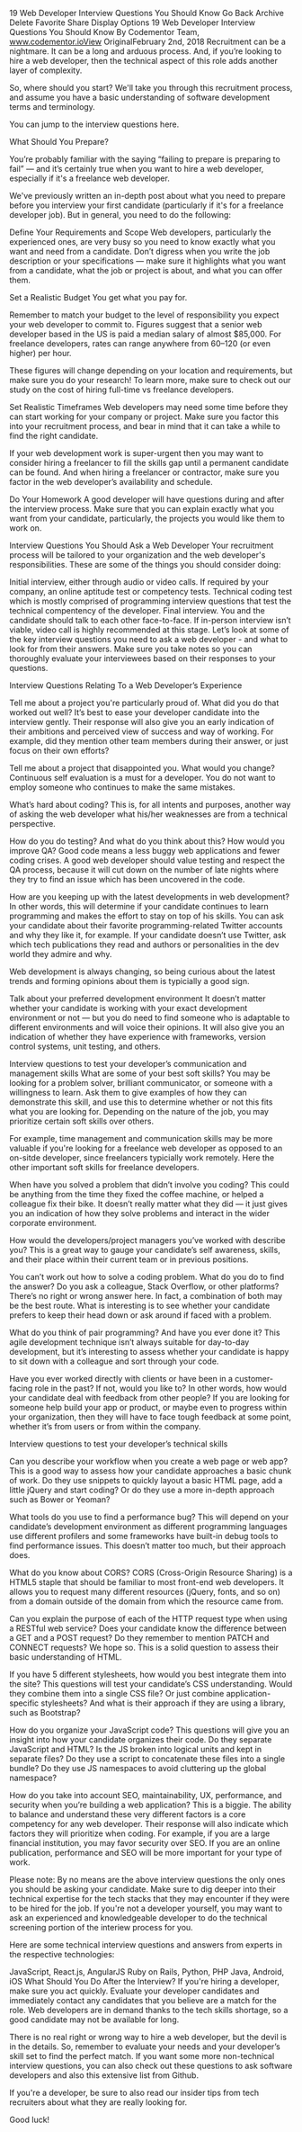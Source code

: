 19 Web Developer Interview Questions You Should Know
Go Back
Archive
Delete
Favorite
Share
Display Options
19 Web Developer Interview Questions You Should Know
By Codementor Team, www.codementor.ioView OriginalFebruary 2nd, 2018
Recruitment can be a nightmare. It can be a long and arduous process. And, if you’re looking to hire a web developer, then the technical aspect of this role adds another layer of complexity.

So, where should you start? We'll take you through this recruitment process, and assume you have a basic understanding of software development terms and terminology.

You can jump to the interview questions here.

What Should You Prepare?

You’re probably familiar with the saying “failing to prepare is preparing to fail” — and it’s certainly true when you want to hire a web developer, especially if it's a freelance web developer.

We've previously written an in-depth post about what you need to prepare before you interview your first candidate (particularly if it's for a freelance developer job). But in general, you need to do the following:

Define Your Requirements and Scope
Web developers, particularly the experienced ones, are very busy so you need to know exactly what you want and need from a candidate. Don’t digress when you write the job description or your specifications — make sure it highlights what you want from a candidate, what the job or project is about, and what you can offer them.

Set a Realistic Budget
You get what you pay for.

Remember to match your budget to the level of responsibility you expect your web developer to commit to. Figures suggest that a senior web developer based in the US is paid a median salary of almost $85,000. For freelance developers, rates can range anywhere from $60–$120 (or even higher) per hour.

These figures will change depending on your location and requirements, but make sure you do your research! To learn more, make sure to check out our study on the cost of hiring full-time vs freelance developers.

Set Realistic Timeframes
Web developers may need some time before they can start working for your company or project. Make sure you factor this into your recruitment process, and bear in mind that it can take a while to find the right candidate.

If your web development work is super-urgent then you may want to consider hiring a freelancer to fill the skills gap until a permanent candidate can be found. And when hiring a freelancer or contractor, make sure you factor in the web developer’s availability and schedule.

Do Your Homework
A good developer will have questions during and after the interview process. Make sure that you can explain exactly what you want from your candidate, particularly, the projects you would like them to work on.

Interview Questions You Should Ask a Web Developer
Your recruitment process will be tailored to your organization and the web developer's responsibilities. These are some of the things you should consider doing:

Initial interview, either through audio or video calls.
If required by your company, an online aptitude test or competency tests.
Technical coding test which is mostly comprised of programming interview questions that test the technical compentency of the developer.
Final interview. You and the candidate should talk to each other face-to-face. If in-person interview isn’t viable, video call is highly recommended at this stage.
Let’s look at some of the key interview questions you need to ask a web developer - and what to look for from their answers. Make sure you take notes so you can thoroughly evaluate your interviewees based on their responses to your questions.

Interview Questions Relating To a Web Developer’s Experience

Tell me about a project you're particularly proud of. What did you do that worked out well?
It’s best to ease your developer candidate into the interview gently. Their response will also give you an early indication of their ambitions and perceived view of success and way of working. For example, did they mention other team members during their answer, or just focus on their own efforts?

Tell me about a project that disappointed you. What would you change?
Continuous self evaluation is a must for a developer. You do not want to employ someone who continues to make the same mistakes.

What’s hard about coding?
This is, for all intents and purposes, another way of asking the web developer what his/her weaknesses are from a technical perspective.

How do you do testing? And what do you think about this? How would you improve QA?
Good code means a less buggy web applications and fewer coding crises. A good web developer should value testing and respect the QA process, because it will cut down on the number of late nights where they try to find an issue which has been uncovered in the code.

How are you keeping up with the latest developments in web development?
In other words, this will determine if your candidate continues to learn programming and makes the effort to stay on top of his skills. You can ask your candidate about their favorite programming-related Twitter accounts and why they like it, for example. If your candidate doesn’t use Twitter, ask which tech publications they read and authors or personalities in the dev world they admire and why.

Web development is always changing, so being curious about the latest trends and forming opinions about them is typicially a good sign.

Talk about your preferred development environment
It doesn’t matter whether your candidate is working with your exact development environment or not — but you do need to find someone who is adaptable to different environments and will voice their opinions. It will also give you an indication of whether they have experience with frameworks, version control systems, unit testing, and others.

Interview questions to test your developer’s communication and management skills
What are some of your best soft skills?
You may be looking for a problem solver, brilliant communicator, or someone with a willingness to learn. Ask them to give examples of how they can demonstrate this skill, and use this to determine whether or not this fits what you are looking for. Depending on the nature of the job, you may prioritize certain soft skills over others.

For example, time management and communication skills may be more valuable if you're looking for a freelance web developer as opposed to an on-sitde developer, since freelancers typicially work remotely. Here the other important soft skills for freelance developers.

When have you solved a problem that didn’t involve you coding?
This could be anything from the time they fixed the coffee machine, or helped a colleague fix their bike. It doesn’t really matter what they did — it just gives you an indication of how they solve problems and interact in the wider corporate environment.

How would the developers/project managers you’ve worked with describe you?
This is a great way to gauge your candidate’s self awareness, skills, and their place within their current team or in previous positions.

You can’t work out how to solve a coding problem. What do you do to find the answer?
Do you ask a colleague, Stack Overflow, or other platforms? There’s no right or wrong answer here. In fact, a combination of both may be the best route. What is interesting is to see whether your candidate prefers to keep their head down or ask around if faced with a problem.

What do you think of pair programming? And have you ever done it?
This agile development technique isn’t always suitable for day-to-day development, but it’s interesting to assess whether your candidate is happy to sit down with a colleague and sort through your code.

Have you ever worked directly with clients or have been in a customer-facing role in the past? If not, would you like to?
In other words, how would your candidate deal with feedback from other people? If you are looking for someone help build your app or product, or maybe even to progress within your organization, then they will have to face tough feedback at some point, whether it’s from users or from within the company.

Interview questions to test your developer’s technical skills

Can you describe your workflow when you create a web page or web app?
This is a good way to assess how your candidate approaches a basic chunk of work. Do they use snippets to quickly layout a basic HTML page, add a little jQuery and start coding? Or do they use a more in-depth approach such as Bower or Yeoman?

What tools do you use to find a performance bug?
This will depend on your candidate’s development environment as different programming languages use different profilers and some frameworks have built-in debug tools to find performance issues. This doesn’t matter too much, but their approach does.

What do you know about CORS?
CORS (Cross-Origin Resource Sharing) is a HTML5 staple that should be familiar to most front-end web developers. It allows you to request many different resources (jQuery, fonts, and so on) from a domain outside of the domain from which the resource came from.

Can you explain the purpose of each of the HTTP request type when using a RESTful web service?
Does your candidate know the difference between a GET and a POST request? Do they remember to mention PATCH and CONNECT requests? We hope so. This is a solid question to assess their basic understanding of HTML.

If you have 5 different stylesheets, how would you best integrate them into the site?
This questions will test your candidate’s CSS understanding. Would they combine them into a single CSS file? Or just combine application-specific stylesheets? And what is their approach if they are using a library, such as Bootstrap?

How do you organize your JavaScript code?
This questions will give you an insight into how your candidate organizes their code. Do they separate JavaScript and HTML? Is the JS broken into logical units and kept in separate files? Do they use a script to concatenate these files into a single bundle? Do they use JS namespaces to avoid cluttering up the global namespace?

How do you take into account SEO, maintainability, UX, performance, and security when you’re building a web application?
This is a biggie. The ability to balance and understand these very different factors is a core competency for any web developer. Their response will also indicate which factors they will prioritize when coding. For example, if you are a large financial institution, you may favor security over SEO. If you are an online publication, performance and SEO will be more important for your type of work.

Please note: By no means are the above interview questions the only ones you should be asking your candidate. Make sure to dig deeper into their technical expertise for the tech stacks that they may encounter if they were to be hired for the job. If you're not a developer yourself, you may want to ask an experienced and knowledgeable developer to do the technical screening portion of the interiew process for you.

Here are some technical interview questions and answers from experts in the respective technologies:

JavaScript, React.js, AngularJS
Ruby on Rails, Python, PHP
Java, Android, iOS
What Should You Do After the Interview?
If you're hiring a developer, make sure you act quickly. Evaluate your developer candidates and immediately contact any candidates that you believe are a match for the role. Web developers are in demand thanks to the tech skills shortage, so a good candidate may not be available for long.

There is no real right or wrong way to hire a web developer, but the devil is in the details. So, remember to evaluate your needs and your developer’s skill set to find the perfect match. If you want some more non-technical interview questions, you can also check out these questions to ask software developers and also this extensive list from Github.

If you're a developer, be sure to also read our insider tips from tech recruiters about what they are really looking for.

Good luck!
